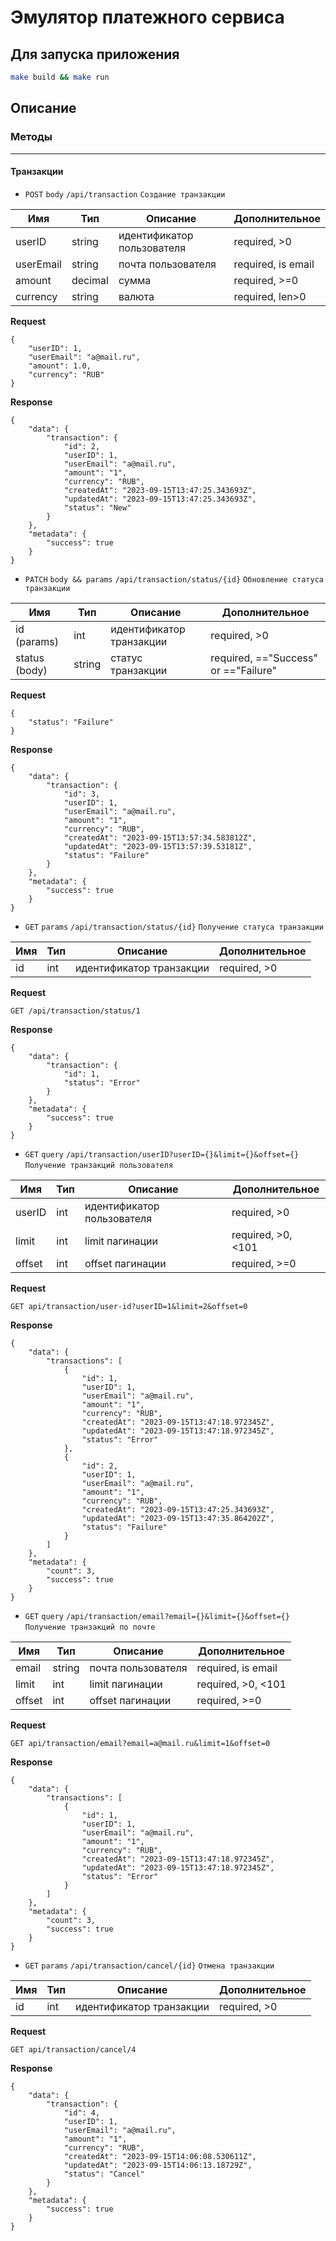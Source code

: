 # Эмулятор платежного сервиса

## Для запуска приложения

```sh
make build && make run
```

## Описание

### Методы

---

#### Транзакции

- ``POST`` ``body`` ``/api/transaction`` ``Создание транзакции``

| Имя       | Тип     | Описание                   | Дополнительное     |
|-----------|---------|----------------------------|--------------------|
| userID    | string  | идентификатор пользователя | required, >0       |
| userEmail | string  | почта пользователя         | required, is email |
| amount    | decimal | сумма                      | required, >=0      |
| currency  | string  | валюта                     | required, len>0    |

**Request**

```
{
    "userID": 1,
    "userEmail": "a@mail.ru",
    "amount": 1.0,
    "currency": "RUB"
}
```

**Response**

```
{
    "data": {
        "transaction": {
            "id": 2,
            "userID": 1,
            "userEmail": "a@mail.ru",
            "amount": "1",
            "currency": "RUB",
            "createdAt": "2023-09-15T13:47:25.343693Z",
            "updatedAt": "2023-09-15T13:47:25.343693Z",
            "status": "New"
        }
    },
    "metadata": {
        "success": true
    }
}
```

- ``PATCH`` ``body && params`` ``/api/transaction/status/{id}`` ``Обновление статуса транзакции``

| Имя           | Тип    | Описание                 | Дополнительное                       |
|---------------|--------|--------------------------|--------------------------------------|
| id (params)   | int    | идентификатор транзакции | required, >0                         |
| status (body) | string | статус транзакции        | required, =="Success" or =="Failure" |

**Request**

```
{
    "status": "Failure"
}
```

**Response**

```
{
    "data": {
        "transaction": {
            "id": 3,
            "userID": 1,
            "userEmail": "a@mail.ru",
            "amount": "1",
            "currency": "RUB",
            "createdAt": "2023-09-15T13:57:34.583812Z",
            "updatedAt": "2023-09-15T13:57:39.53181Z",
            "status": "Failure"
        }
    },
    "metadata": {
        "success": true
    }
}
```

- ``GET`` ``params`` ``/api/transaction/status/{id}`` ``Получение статуса транзакции``

| Имя | Тип | Описание                 | Дополнительное |
|-----|-----|--------------------------|----------------|
| id  | int | идентификатор транзакции | required, >0   |

**Request**

```
GET /api/transaction/status/1
```

**Response**

```
{
    "data": {
        "transaction": {
            "id": 1,
            "status": "Error"
        }
    },
    "metadata": {
        "success": true
    }
}
```

- ``GET`` ``query`` ``/api/transaction/userID?userID={}&limit={}&offset={}`` ``Получение транзакций пользователя``

| Имя    | Тип | Описание                   | Дополнительное     |
|--------|-----|----------------------------|--------------------|
| userID | int | идентификатор пользователя | required, >0       |
| limit  | int | limit пагинации            | required, >0, <101 |
| offset | int | offset пагинации           | required, >=0      |

**Request**

```
GET api/transaction/user-id?userID=1&limit=2&offset=0
```

**Response**

```
{
    "data": {
        "transactions": [
            {
                "id": 1,
                "userID": 1,
                "userEmail": "a@mail.ru",
                "amount": "1",
                "currency": "RUB",
                "createdAt": "2023-09-15T13:47:18.972345Z",
                "updatedAt": "2023-09-15T13:47:18.972345Z",
                "status": "Error"
            },
            {
                "id": 2,
                "userID": 1,
                "userEmail": "a@mail.ru",
                "amount": "1",
                "currency": "RUB",
                "createdAt": "2023-09-15T13:47:25.343693Z",
                "updatedAt": "2023-09-15T13:47:35.864202Z",
                "status": "Failure"
            }
        ]
    },
    "metadata": {
        "count": 3,
        "success": true
    }
}
```

- ``GET`` ``query`` ``/api/transaction/email?email={}&limit={}&offset={}`` ``Получение транзакций по почте``

| Имя    | Тип    | Описание           | Дополнительное     |
|--------|--------|--------------------|--------------------|
| email  | string | почта пользователя | required, is email |
| limit  | int    | limit пагинации    | required, >0, <101 |
| offset | int    | offset пагинации   | required, >=0      |

**Request**

```
GET api/transaction/email?email=a@mail.ru&limit=1&offset=0
```

**Response**

```
{
    "data": {
        "transactions": [
            {
                "id": 1,
                "userID": 1,
                "userEmail": "a@mail.ru",
                "amount": "1",
                "currency": "RUB",
                "createdAt": "2023-09-15T13:47:18.972345Z",
                "updatedAt": "2023-09-15T13:47:18.972345Z",
                "status": "Error"
            }
        ]
    },
    "metadata": {
        "count": 3,
        "success": true
    }
}
```

- ``GET`` ``params`` ``/api/transaction/cancel/{id}`` ``Отмена транзакции``

| Имя | Тип | Описание                 | Дополнительное |
|-----|-----|--------------------------|----------------|
| id  | int | идентификатор транзакции | required, >0   |

**Request**

```
GET api/transaction/cancel/4
```

**Response**

```
{
    "data": {
        "transaction": {
            "id": 4,
            "userID": 1,
            "userEmail": "a@mail.ru",
            "amount": "1",
            "currency": "RUB",
            "createdAt": "2023-09-15T14:06:08.530611Z",
            "updatedAt": "2023-09-15T14:06:13.18729Z",
            "status": "Cancel"
        }
    },
    "metadata": {
        "success": true
    }
}
```
